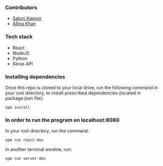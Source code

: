 ### Contributors
* [Saloni Kapoor](https://www.linkedin.com/in/saloni-kapoor-0271a5aa/)
* [Allina Khan](https://www.linkedin.com/in/allina-k/)

### Tech stack
* React
* NodeJS
* Python
* Keras API

### Installing dependencies
Once this repo is cloned to your local drive, run the following command in your root directory, to install prescribed dependencies (located in package.json file): 
```
npm install
```

### In order to run the program on localhost:8080
In your root directory, run the command: 
```
npm run react-dev
```

In another terminal window, run:
```
npm run server-dev
```
